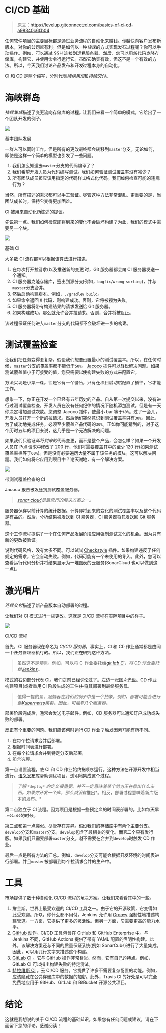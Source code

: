 # CI/CD 基础

> 原文：<https://levelup.gitconnected.com/basics-of-ci-cd-a98340c60b04>

任何软件项目的主要目标都是通过业务流程的自动化来赚钱。你越快向客户发布新版本，对你的公司越有利。但是如何以一种*快速*的方式实现发布过程呢？你可以手动操作。例如，可以通过 SSH 连接到远程服务器。然后，您可以用新代码克隆存储库，构建它，并使用命令行运行它。虽然它确实有效，但这不是一个有效的方法。所以，今天我们讨论产品发布和开发过程本身的自动化。

CI 和 CD 是两个缩写，分别代表*持续集成*和*持续交付*。

# 海峡群岛

*持续集成*描述了变更流向存储库的过程。让我们来看一个简单的模式，它给出了一个团队开发的例子。

![](img/23009e8b5705b2edc9dc5aed6955ea28.png)

基本团队发展

一群人可以同时工作。但是所有的更改最终都会转移到`master`分支。无论如何，即使是这样一个简单的模型也引发了一些问题。

1.  我们怎么知道去`master`分支的代码编译了？
2.  我们希望开发人员为代码编写测试。我们如何验证[测试覆盖率](https://en.wikipedia.org/wiki/Code_coverage)没有减少？
3.  所有团队成员都应该用指定的代码样式格式化代码。我们如何检查可能的违规行为？

当然，所有描述的需求都可以手工验证。尽管这种方法非常混乱。更重要的是，当团队成长时，保持它变得更加困难。

CI 被用来自动化所陈述的提议。

先说第一点。我们如何检查即将到来的变化不会破坏构建？为此，我们的模式中需要另一个块。

![](img/7a08aea730d4a643a87c09c9d5e5b4e1.png)

基础 CI

大多数 CI 流程都可以根据该算法进行描述。

1.  在每次打开拉请求(以及推送新的变更)时，Git 服务器都会向 CI 服务器发送一个通知。
2.  CI 服务器克隆存储库，签出到源分支(例如，`bugfix/wrong-sorting`)，并与`master`分支合并。
3.  然后启动构建脚本。例如，`./gradlew build`。
4.  如果命令返回 0 代码，则构建成功。否则，它将被视为失败。
5.  CI 服务器将带有构建结果的请求发送给 Git 服务器。
6.  如果构建成功，那么就允许合并拉请求。否则，合并将被阻止。

该过程保证任何进入`master`分支的代码都不会破坏进一步的构建。

# 测试覆盖检查

让我们把任务变得更复杂。假设我们想要设置最小的测试覆盖率。所以，在任何时候，`master`分支的覆盖率都不能低于`50%`。 [Jacoco 插件](https://www.eclemma.org/jacoco/)可以轻松解决问题。如果测试覆盖值小于可接受的值，您只需要以使构建失败的方式来配置它。

方法实现是小菜一碟。但是它有一个警告。只有在项目启动后配置了插件，它才能工作。

想象一下，你正在开发一个已经有五年历史的产品。自从第一次提交以来，没有进行过测试覆盖检查。开发人员在没有任何纪律的情况下随机添加测试。但是有一天你决定增加测试次数。您调整 Jacoco 插件，使最小 bar 等于`60%`。过了一会儿，开发人员打开一个新的拉请求。然后他们突然意识到测试覆盖率只有`30%`。因此，为了成功地完成任务，必须至少覆盖产品代码的`30%`。正如你可能猜到的，对于这个历时五年的项目来说，这几乎是一个无法解决的问题。

如果我们只验证*即将到来的*代码变更，而不是整个产品，会怎么样？如果一个开发人员在 Pull 请求中修改了 200 行，他们将需要覆盖其中的至少 120 行(如果测试覆盖率栏等于`60%`)。但是没有必要遍历大量不属于该任务的模块。这可以解决问题。我们如何将它应用到项目中？谢天谢地，有一个解决方案。

![](img/40c502e26a99f4a263f9805cff404d79.png)

带测试覆盖检查的 CI

Jacoco 报告被发送到测试覆盖服务器。

> [*sonar cloud*](https://sonarcloud.io/)*是最流行的解决方案之一。*

服务器保存以前计算的统计数据。计算即将到来的变化的测试覆盖率以及整个代码是有益的。然后，分析结果被发送到 CI 服务器，CI 服务器将其发送回 Git 服务器。

这个工作流程提供了一个在任何产品发展阶段应用强制测试文化的机会。因为只有新的更改被验证。

说到代码风格，没有太多不同。可以试试 [Checkstyle](https://checkstyle.sourceforge.io/) 插件。如果构建违反了任何规定的需求，它会自动失败。例如，代码可能有一个未使用的导入。此外，您可以查看运行代码分析并将结果显示为一堆图表的云服务(SonarCloud 也可以做到这一点)。

# 激光唱片

*连续交付*描述了新产品版本自动部署的过程。

让我们对 CI 模式进行一些更改。这就是 CI/CD 流程在实际项目中的样子。

![](img/83c3743601098ce62edb14a42f13d895.png)

CI/CD 流程

首先，CI 服务器现在命名为 *CI/CD 服务器*。事实上，CI 和 CD 作业通常都是由同一个任务管理器执行的。所以，我们正在研究这种方法。

> 虽然这不是规则。例如，可以将 CI 作业委托给[*git lab CI*](https://docs.gitlab.com/ee/ci/)*，将 CD 作业委托给*[*Jenkins*](https://www.jenkins.io/)*。*

模式的右边部分代表 CI。我们之前已经讨论过了。左边一张图片光盘。CD 作业构建项目(或者重用 CI 阶段生成的工件)并将其部署到最终服务器。

> 值得一提的是，服务器*在我们的例子中是一个抽象。例如，部署可能会进行到*[*Kubernetes*](https://kubernetes.io/)*集群。因此，可能有几个服务器。*

部署阶段完成后，通常会发送电子邮件。例如，CD 服务器可以通知订户成功或失败的部署。

反正有个重要的问题。我们应该何时运行 CD 作业？触发因素可能有所不同。

1.  在每个拉请求合并后部署。
2.  根据时间表进行部署。
3.  在每个拉请求合并到特定分支后部署。
4.  组合选项。

第一点设置流程，使 CI 和 CD 作业始终按顺序运行。这种方法在开源开发中相当流行。[语义发布](https://github.com/semantic-release/semantic-release)库帮助调优项目，透明地集成这个过程。

> *了解* `*deploy*` *的定义很重要。并不一定意味着某个地方正在推出什么东西。如果你开发一个库，那么就没有*推出*。相反，部署过程意味着新库版本的发布。*

第二点独立于 CI 流程。因为项目是根据一些预定义的时间表部署的。比如每天早上`01:00`的时候。

第三点和第一点类似。尽管存在差异。假设我们的存储库中有两个主要分支。`develop`分支和`master`分支。`develop`包含了最相关的变化。而第二个只有发行版。如果我们只需要部署`master`分支，就不需要在合并到`develop`时触发 CD 作业。

最后一点是所有方法的汇总。例如，`develop`分支可能会根据开发环境的时间表进行部署。并且`master`被部署到每个拉请求合并的生产中。

# 工具

市场提供了数十种自动化 CI/CD 流程的解决方案。让我们来看看其中的一些。

1.  詹金斯。世界上最受欢迎的 CI/CD 工具之一。由于它的开源政策，它变得如此受欢迎。所以，你什么都不用付。Jenkins 允许用 [Groovy](https://groovy-lang.org/) 强制性地描述构建管道。一方面，它提供了更多的灵活性。但另一方面，它需要更高的能力水平。
2.  [GitHub 动作](https://github.com/features/actions)。CI/CD 工具包含在 GitHub 和 GitHub Enterprise 中。与 Jenkins 不同，GitHub Actions 提供了带有 YAML 配置的声明性构建。此外，该解决方案还与不同的质量保证系统(例如 SonarCube)进行了大量集成。因此，可以用几行文字来描述这个构建。
3.  [GitLab CI](https://docs.gitlab.com/ee/ci/) 。它与 GitHub 操作非常相似。然而，它有自己的特点。例如，GitLab CI 可以指出构建失败的特定测试。
4.  [特拉维斯 CI](https://www.travis-ci.com/) 。云 CI/CD 服务。它提供了许多不需要复杂配置的功能。例如，应该隐藏在公共存储库中的数据的加密。此外，Travis CI 的好处是可以完全免费地应用于 GitHub、GitLab 和 BitBucket 开源公共项目。

# 结论

这就是我想说的关于 CI/CD 流程的基础知识。如果您有任何问题或建议，请在下面留下您的评论。感谢阅读！